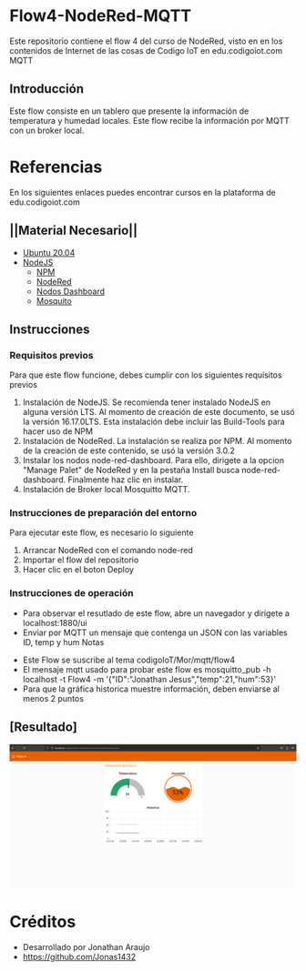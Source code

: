 # Flow4-NodeRed-MQTT

Este repositorio contiene el flow 4 del curso de NodeRed, visto en en los contenidos de Internet de las cosas de Codigo IoT en edu.codigoiot.com MQTT

## Introducción 

Este flow consiste en un tablero que presente la información de temperatura y humedad locales. Este flow recibe la información por MQTT con un broker local.

# Referencias 

En los siguientes enlaces puedes encontrar cursos en la plataforma de edu.codigoiot.com 

## ||Material Necesario||

- [Ubuntu 20.04](https://releases.ubuntu.com/20.04/)
- [NodeJS](https://nodejs.org/es/)
    - [NPM](https://www.npmjs.com/)
    - [NodeRed](https://nodered.org/docs/getting-started/local)
    - [Nodos Dashboard](https://flows.nodered.org/node/node-red-dashboard)
    - [Mosquito](https://mosquitto.org/)

##  Instrucciones

### Requisitos previos
Para que este flow funcione, debes cumplir con los siguientes requisitos previos

1. Instalación de NodeJS. Se recomienda tener instalado NodeJS en alguna versión LTS. Al momento de creación de este documento, se usó la versión 16.17.0LTS. Esta instalación debe incluir las Build-Tools para hacer uso de NPM
2. Instalación de NodeRed. La instalación se realiza por NPM. Al momento de la creación de este contenido, se usó la versión 3.0.2
3. Instalar los nodos node-red-dashboard. Para ello, dirigete a la opcion "Manage Palet" de NodeRed y en la pestaña Install busca node-red-dashboard. Finalmente haz clic en instalar.
4. Instalación de Broker local Mosquitto MQTT.

### Instrucciones de preparación del entorno
Para ejecutar este flow, es necesario lo siguiente

1. Arrancar NodeRed con el comando node-red
2. Importar el flow del repositorio
3. Hacer clic en el boton Deploy

### Instrucciones de operación

- Para observar el resutlado de este flow, abre un navegador y dirígete a localhost:1880/ui
- Enviar por MQTT un mensaje que contenga un JSON con las variables ID, temp y hum
Notas
* Este Flow se suscribe al tema codigoIoT/Mor/mqtt/flow4
* El mensaje mqtt usado para probar este flow es mosquitto_pub -h localhost -t Flow4 -m '{"ID":"Jonathan Jesus","temp":21,"hum":53}'
* Para que la gráfica historica muestre información, deben enviarse al menos 2 puntos

## [Resultado]

![](https://github.com/Jonas1432/Flow4-MQTT/blob/main/Flow-4.png)

# Créditos

* Desarrollado por Jonathan Araujo
* https://github.com/Jonas1432